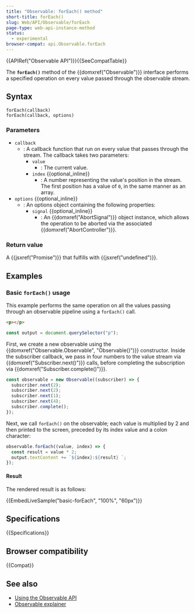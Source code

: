 ```yaml
---
title: "Observable: forEach() method"
short-title: forEach()
slug: Web/API/Observable/forEach
page-type: web-api-instance-method
status:
  - experimental
browser-compat: api.Observable.forEach
---
```


{{APIRef("Observable API")}}{{SeeCompatTable}}

The **`forEach()`** method of the {{domxref("Observable")}} interface performs a specified operation on every value passed through the observable stream.

## Syntax

```js-nolint
forEach(callback)
forEach(callback, options)
```

### Parameters

- `callback`
  - : A callback function that run on every value that passes through the stream. The callback takes two parameters:
    - `value`
      - : The current value.
    - `index` {{optional_inline}}
      - : A number representing the value's position in the stream. The first position has a value of `0`, in the same manner as an array.
- `options` {{optional_inline}}
  - : An options object containing the following properties:
    - `signal` {{optional_inline}}
      - : An {{domxref("AbortSignal")}} object instance, which allows the operation to be aborted via the associated {{domxref("AbortController")}}.

### Return value

A {{jsxref("Promise")}} that fulfills with {{jsxref("undefined")}}.

## Examples

### Basic `forEach()` usage

This example performs the same operation on all the values passing through an observable pipeline using a `forEach()` call.

```html hidden live-sample___basic-forEach
<p></p>
```

```js hidden live-sample___basic-forEach
const output = document.querySelector("p");
```

First, we create a new observable using the {{domxref("Observable.Observable", "Observable()")}} constructor. Inside the subscriber callback, we pass in four numbers to the value stream via {{domxref("Subscriber.next()")}} calls, before completing the subscription via {{domxref("Subscriber.complete()")}}.

```js live-sample___basic-forEach
const observable = new Observable((subscriber) => {
  subscriber.next(2);
  subscriber.next(2);
  subscriber.next(1);
  subscriber.next(4);
  subscriber.complete();
});
```

Next, we call `forEach()` on the observable; each value is multiplied by 2 and then printed to the screen, preceded by its index value and a colon character:

```js live-sample___basic-forEach
observable.forEach((value, index) => {
  const result = value * 2;
  output.textContent += `${index}:${result} `;
});
```

#### Result

The rendered result is as follows:

{{EmbedLiveSample("basic-forEach", "100%", "60px")}}

## Specifications

{{Specifications}}

## Browser compatibility

{{Compat}}

## See also

- [Using the Observable API](/en-US/docs/Web/API/Observable_API/Using)
- [Observable explainer](https://github.com/WICG/observable/blob/master/README.md)
